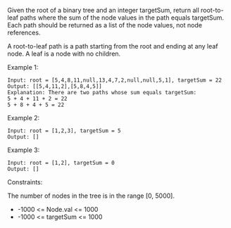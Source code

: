 Given the root of a binary tree and an integer targetSum, return all root-to-leaf paths where the sum of the node values in the path equals targetSum. Each path should be returned as a list of the node values, not node references.

A root-to-leaf path is a path starting from the root and ending at any leaf node. A leaf is a node with no children.

 

Example 1:
```
Input: root = [5,4,8,11,null,13,4,7,2,null,null,5,1], targetSum = 22
Output: [[5,4,11,2],[5,8,4,5]]
Explanation: There are two paths whose sum equals targetSum:
5 + 4 + 11 + 2 = 22
5 + 8 + 4 + 5 = 22
```
Example 2:
```
Input: root = [1,2,3], targetSum = 5
Output: []
```
Example 3:
```
Input: root = [1,2], targetSum = 0
Output: []
```

Constraints:

The number of nodes in the tree is in the range [0, 5000].
- -1000 <= Node.val <= 1000
- -1000 <= targetSum <= 1000
